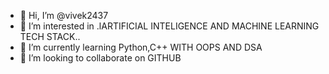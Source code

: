 - 👋 Hi, I’m @vivek2437
- 👀 I’m interested in .lARTIFICIAL INTELIGENCE AND MACHINE LEARNING TECH STACK..
- 🌱 I’m currently learning Python,C++ WITH OOPS AND DSA
- 💞️ I’m looking to collaborate on GITHUB
<!---
vivek2437/vivek2437 is a ✨ special ✨ repository because its `README.md` (this file) appears on your GitHub profile.
You can click the Preview link to take a look at your changes.
--->
